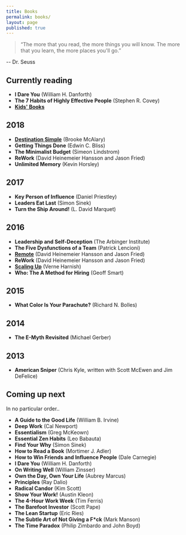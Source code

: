 ```yaml
---
title: Books
permalink: books/
layout: page
published: true
---
```


>“The more that you read, the more things you will know. The more that you learn, the more places you'll go.”

\-- Dr. Seuss

## Currently reading
- **I Dare You** (William H. Danforth)
- **The 7 Habits of Highly Effective People** (Stephen R. Covey)
- [**Kids' Books**](/kidsbooks)

## 2018

- [**Destination Simple**](/books/destination-simple) (Brooke McAlary)
- **Getting Things Done** (Edwin C. Bliss)
- **The Minimalist Budget** (Simeon Lindstrom)
- **ReWork** (David Heinemeier Hansson and Jason Fried)
- **Unlimited Memory** (Kevin Horsley)

## 2017

- **Key Person of Influence** (Daniel Priestley)
- **Leaders Eat Last** (Simon Sinek)
- **Turn the Ship Around!** (L. David Marquet)

## 2016

- **Leadership and Self-Deception** (The Arbinger Institute)
- **The Five Dysfunctions of a Team** (Patrick Lencioni)
- [**Remote**](/books/remote) (David Heinemeier Hansson and Jason Fried)
- **ReWork** (David Heinemeier Hansson and Jason Fried)
- [**Scaling Up**](/books/scaling-up) (Verne Harnish)
- **Who: The A Method for Hiring** (Geoff Smart)

## 2015

- **What Color Is Your Parachute?** (Richard N. Bolles)

## 2014

- **The E-Myth Revisited** (Michael Gerber)

## 2013

- **American Sniper** (Chris Kyle, written with Scott McEwen and Jim DeFelice)

## Coming up next

In no particular order..

- **A Guide to the Good Life** (William B. Irvine)
- **Deep Work** (Cal Newport)
- **Essentialism** (Greg McKeown)
- **Essential Zen Habits** (Leo Babauta)
- **Find Your Why** (Simon Sinek)
- **How to Read a Book** (Mortimer J. Adler)
- **How to Win Friends and Influence People** (Dale Carnegie)
- **I Dare You** (William H. Danforth)
- **On Writing Well** (William Zinsser)
- **Own the Day, Own Your Life** (Aubrey Marcus)
- **Principles** (Ray Dalio)
- **Radical Candor** (Kim Scott)
- **Show Your Work!** (Austin Kleon)
- **The 4-Hour Work Week** (Tim Ferris)
- **The Barefoot Investor** (Scott Pape)
- **The Lean Startup** (Eric Ries)
- **The Subtle Art of Not Giving a F\*ck** (Mark Manson)
- **The Time Paradox** (Philip Zimbardo and John Boyd)